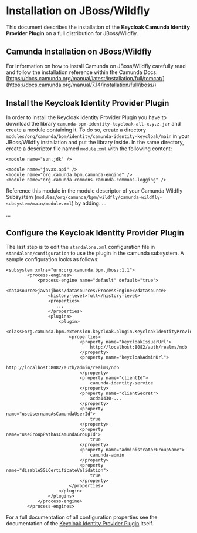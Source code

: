 # Installation on JBoss/Wildfly
This document describes the installation of the **Keycloak Camunda Identity Provider Plugin** on a full distribution for JBoss/Wildfly.

## Camunda Installation on JBoss/Wildfly

For information on how to install Camunda on JBoss/Wildfly carefully read and follow the installation reference within the Camunda Docs: [https://docs.camunda.org/manual/latest/installation/full/tomcat/](https://docs.camunda.org/manual/7.14/installation/full/jboss/)

## Install the Keycloak Identity Provider Plugin

In order to install the Keycloak Identity Provider Plugin you have to download the library ``camunda-bpm-identity-keycloak-all-x.y.z.jar`` and create a module containing it.
To do so, create a directory ``modules/org/camunda/bpm/identity/camunda-identity-keycloak/main`` in your JBoss/Wildfly installation and put the library inside. In the same directory, create a descriptor file named ``module.xml`` with the following content:

<module xmlns="urn:jboss:module:1.0" name="org.camunda.bpm.identity.camunda-identity-keycloak">
  <resources>
    <resource-root path="camunda-bpm-identity-keycloak-all-x.y.z.jar" />
  </resources>

  <dependencies>

    <module name="sun.jdk" />

    <module name="javax.api" />
    <module name="org.camunda.bpm.camunda-engine" />
    <module name="org.camunda.commons.camunda-commons-logging" />

  </dependencies>
</module>

Reference this module in the module descriptor of your Camunda Wildfly Subsystem (``modules/org/camunda/bpm/wildfly/camunda-wildfly-subsystem/main/module.xml``) by adding:
<module xmlns="urn:jboss:module:1.0" name="org.camunda.bpm.wildfly.camunda-wildfly-subsystem">
  <resources>
    ...
  </resources>

  <dependencies>
    ...
	  <module name="org.camunda.bpm.identity.camunda-identity-keycloak"/>
  </dependencies>
</module>



## Configure the Keycloak Identity Provider Plugin

The last step is to edit the ``standalone.xml`` configuration file in ``standalone/configuration`` to use the plugin in the camunda subsystem. A sample configuration looks as follows:

	<subsystem xmlns="urn:org.camunda.bpm.jboss:1.1">
            <process-engines>
                <process-engine name="default" default="true">
                    <datasource>java:jboss/datasources/ProcessEngine</datasource>
                    <history-level>full</history-level>
                    <properties>
                       ...
                    </properties>
                    <plugins>
                        <plugin>
                            <class>org.camunda.bpm.extension.keycloak.plugin.KeycloakIdentityProviderPlugin</class>
                            <properties>
                                <property name="keycloakIssuerUrl">
                                    http://localhost:8082/auth/realms/ndb
                                </property>
                                <property name="keycloakAdminUrl">
                                    http://localhost:8082/auth/admin/realms/ndb
                                </property>
                                <property name="clientId">
                                    camunda-identity-service
                                </property>
                                <property name="clientSecret">
                                    acda1430-...
                                </property>
                                <property name="useUsernameAsCamundaUserId">
                                    true
                                </property>
                                <property name="useGroupPathAsCamundaGroupId">
                                    true
                                </property>
                                <property name="administratorGroupName">
                                    camunda-admin
                                </property>
                                <property name="disableSSLCertificateValidation">
                                    true
                                </property>
                            </properties>
                        </plugin>
                    </plugins>
                </process-engine>
            </process-engines>

For a full documentation of all configuration properties see the documentation of the [Keycloak Identity Provider Plugin](https://github.com/camunda/camunda-bpm-identity-keycloak) itself.
